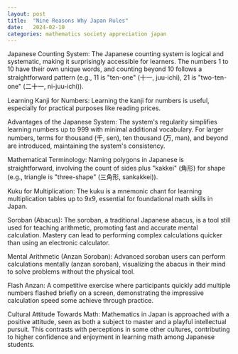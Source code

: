 ```yaml
---
layout: post
title:  "Nine Reasons Why Japan Rules"
date:   2024-02-10
categories: mathematics society appreciation japan
---
```


Japanese Counting System: The Japanese counting system is logical and systematic, making it surprisingly accessible for learners. The numbers 1 to 10 have their own unique words, and counting beyond 10 follows a straightforward pattern (e.g., 11 is "ten-one" (十一, juu-ichi), 21 is "two-ten-one" (二十一, ni-juu-ichi)).

Learning Kanji for Numbers: Learning the kanji for numbers is useful, especially for practical purposes like reading prices.

Advantages of the Japanese System: The system's regularity simplifies learning numbers up to 999 with minimal additional vocabulary. For larger numbers, terms for thousand (千, sen), ten thousand (万, man), and beyond are introduced, maintaining the system's consistency.

Mathematical Terminology: Naming polygons in Japanese is straightforward, involving the count of sides plus "kakkei" (角形) for shape (e.g., triangle is "three-shape" (三角形, sankakkei)).

Kuku for Multiplication: The kuku is a mnemonic chant for learning multiplication tables up to 9x9, essential for foundational math skills in Japan.

Soroban (Abacus): The soroban, a traditional Japanese abacus, is a tool still used for teaching arithmetic, promoting fast and accurate mental calculation. Mastery can lead to performing complex calculations quicker than using an electronic calculator.

Mental Arithmetic (Anzan Soroban): Advanced soroban users can perform calculations mentally (anzan soroban), visualizing the abacus in their mind to solve problems without the physical tool.

Flash Anzan: A competitive exercise where participants quickly add multiple numbers flashed briefly on a screen, demonstrating the impressive calculation speed some achieve through practice.

Cultural Attitude Towards Math: Mathematics in Japan is approached with a positive attitude, seen as both a subject to master and a playful intellectual pursuit. This contrasts with perceptions in some other cultures, contributing to higher confidence and enjoyment in learning math among Japanese students.
